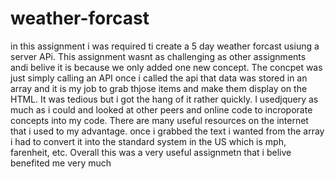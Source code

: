 # weather-forcast

in this assignment i was required ti create a 5 day weather forcast usiung a server APi. This assignment wasnt as challenging as other assignments andi belive it is because we only added one new concept. The concpet was just simply calling an API once i called the api that data was stored in an array and it is my job to grab thjose items and make them display on the HTML. It was tedious but i got the hang of it rather quickly. I usedjquery as much as i could and looked at other peers and online code to incroporate concepts into my code. There are many useful resources on the internet that i used to my advantage. once i grabbed the text i wanted from the array i had to convert it into the standard system in the US which is mph, farenheit, etc. Overall this was a very useful assignmetn that i belive benefited me very much